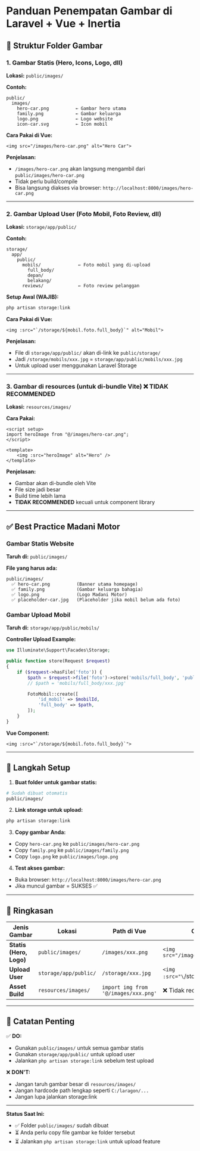 # Panduan Penempatan Gambar di Laravel + Vue + Inertia

## 📁 Struktur Folder Gambar

### 1. **Gambar Statis (Hero, Icons, Logo, dll)**

**Lokasi:** `public/images/`

**Contoh:**

```
public/
  images/
    hero-car.png          ← Gambar hero utama
    family.png            ← Gambar keluarga
    logo.png              ← Logo website
    icon-car.svg          ← Icon mobil
```

**Cara Pakai di Vue:**

```vue
<img src="/images/hero-car.png" alt="Hero Car">
```

**Penjelasan:**

-   `/images/hero-car.png` akan langsung mengambil dari `public/images/hero-car.png`
-   Tidak perlu build/compile
-   Bisa langsung diakses via browser: `http://localhost:8000/images/hero-car.png`

---

### 2. **Gambar Upload User (Foto Mobil, Foto Review, dll)**

**Lokasi:** `storage/app/public/`

**Contoh:**

```
storage/
  app/
    public/
      mobils/              ← Foto mobil yang di-upload
        full_body/
        depan/
        belakang/
      reviews/             ← Foto review pelanggan
```

**Setup Awal (WAJIB):**

```bash
php artisan storage:link
```

**Cara Pakai di Vue:**

```vue
<img :src="`/storage/${mobil.foto.full_body}`" alt="Mobil">
```

**Penjelasan:**

-   File di `storage/app/public/` akan di-link ke `public/storage/`
-   Jadi `/storage/mobils/xxx.jpg` = `storage/app/public/mobils/xxx.jpg`
-   Untuk upload user menggunakan Laravel Storage

---

### 3. **Gambar di resources (untuk di-bundle Vite)** ❌ TIDAK RECOMMENDED

**Lokasi:** `resources/images/`

**Cara Pakai:**

```vue
<script setup>
import heroImage from "@/images/hero-car.png";
</script>

<template>
    <img :src="heroImage" alt="Hero" />
</template>
```

**Penjelasan:**

-   Gambar akan di-bundle oleh Vite
-   File size jadi besar
-   Build time lebih lama
-   **TIDAK RECOMMENDED** kecuali untuk component library

---

## ✅ Best Practice Madani Motor

### Gambar Statis Website

**Taruh di:** `public/images/`

**File yang harus ada:**

```
public/images/
  ✅ hero-car.png          (Banner utama homepage)
  ✅ family.png            (Gambar keluarga bahagia)
  ✅ logo.png              (Logo Madani Motor)
  ✅ placeholder-car.jpg   (Placeholder jika mobil belum ada foto)
```

### Gambar Upload Mobil

**Taruh di:** `storage/app/public/mobils/`

**Controller Upload Example:**

```php
use Illuminate\Support\Facades\Storage;

public function store(Request $request)
{
    if ($request->hasFile('foto')) {
        $path = $request->file('foto')->store('mobils/full_body', 'public');
        // $path = 'mobils/full_body/xxx.jpg'

        FotoMobil::create([
            'id_mobil' => $mobilId,
            'full_body' => $path,
        ]);
    }
}
```

**Vue Component:**

```vue
<img :src="`/storage/${mobil.foto.full_body}`">
```

---

## 🚀 Langkah Setup

1. **Buat folder untuk gambar statis:**

```bash
# Sudah dibuat otomatis
public/images/
```

2. **Link storage untuk upload:**

```bash
php artisan storage:link
```

3. **Copy gambar Anda:**

-   Copy `hero-car.png` ke `public/images/hero-car.png`
-   Copy `family.png` ke `public/images/family.png`
-   Copy `logo.png` ke `public/images/logo.png`

4. **Test akses gambar:**

-   Buka browser: `http://localhost:8000/images/hero-car.png`
-   Jika muncul gambar = SUKSES ✅

---

## 🎯 Ringkasan

| Jenis Gambar            | Lokasi                | Path di Vue                          | Contoh                              |
| ----------------------- | --------------------- | ------------------------------------ | ----------------------------------- |
| **Statis (Hero, Logo)** | `public/images/`      | `/images/xxx.png`                    | `<img src="/images/logo.png">`      |
| **Upload User**         | `storage/app/public/` | `/storage/xxx.jpg`                   | `<img :src="\`/storage/${path}\`">` |
| **Asset Build**         | `resources/images/`   | `import img from '@/images/xxx.png'` | ❌ Tidak recommended                |

---

## 📝 Catatan Penting

✅ **DO:**

-   Gunakan `public/images/` untuk semua gambar statis
-   Gunakan `storage/app/public/` untuk upload user
-   Jalankan `php artisan storage:link` sebelum test upload

❌ **DON'T:**

-   Jangan taruh gambar besar di `resources/images/`
-   Jangan hardcode path lengkap seperti `C:/laragon/...`
-   Jangan lupa jalankan storage:link

---

**Status Saat Ini:**

-   ✅ Folder `public/images/` sudah dibuat
-   ⏳ Anda perlu copy file gambar ke folder tersebut
-   ⏳ Jalankan `php artisan storage:link` untuk upload feature
